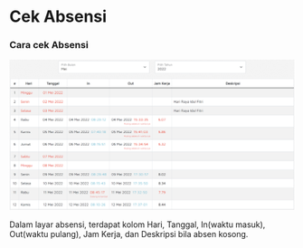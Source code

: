 # Cek Absensi

### Cara cek Absensi

![](<.gitbook/assets/image (3).png>)

Dalam layar absensi, terdapat kolom Hari, Tanggal, In(waktu masuk), Out(waktu pulang), Jam Kerja, dan Deskripsi bila absen kosong.
